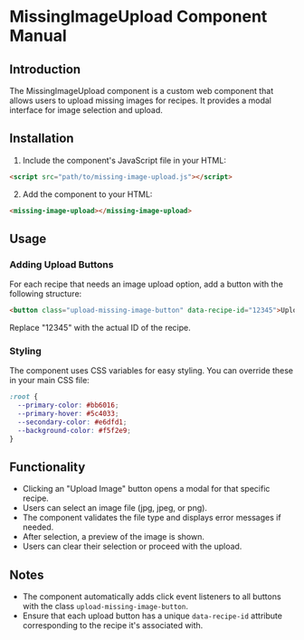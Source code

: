 # MissingImageUpload Component Manual

## Introduction
The MissingImageUpload component is a custom web component that allows users to upload missing images for recipes. It provides a modal interface for image selection and upload.

## Installation

1. Include the component's JavaScript file in your HTML:

```html
<script src="path/to/missing-image-upload.js"></script>
```

2. Add the component to your HTML:

```html
<missing-image-upload></missing-image-upload>
```

## Usage

### Adding Upload Buttons

For each recipe that needs an image upload option, add a button with the following structure:

```html
<button class="upload-missing-image-button" data-recipe-id="12345">Upload Image</button>
```

Replace "12345" with the actual ID of the recipe.

### Styling

The component uses CSS variables for easy styling. You can override these in your main CSS file:

```css
:root {
  --primary-color: #bb6016;
  --primary-hover: #5c4033;
  --secondary-color: #e6dfd1;
  --background-color: #f5f2e9;
}
```

## Functionality

- Clicking an "Upload Image" button opens a modal for that specific recipe.
- Users can select an image file (jpg, jpeg, or png).
- The component validates the file type and displays error messages if needed.
- After selection, a preview of the image is shown.
- Users can clear their selection or proceed with the upload.

## Notes

- The component automatically adds click event listeners to all buttons with the class `upload-missing-image-button`.
- Ensure that each upload button has a unique `data-recipe-id` attribute corresponding to the recipe it's associated with.
